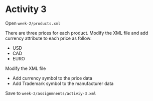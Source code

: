 # Activity 3

Open `week-2/products.xml`

There are three prices for each product. Modify the XML file and add currency attribute to each price as follow:

- USD
- CAD
- EURO

Modify the XML file

- Add currency symbol to the price data
- Add Trademark symbol to the manufacturer data

Save to `week-2/assignmnents/activiy-3.xml`
